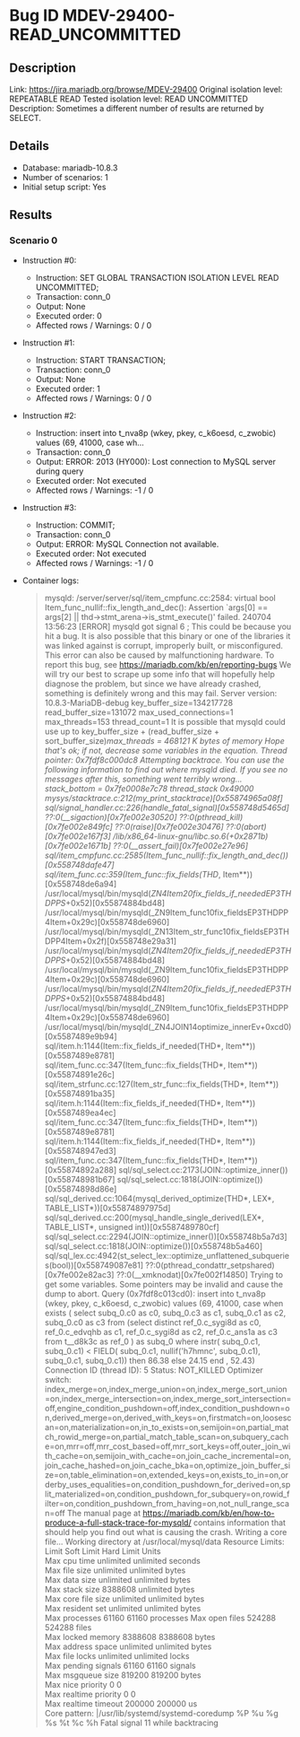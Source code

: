 # Bug ID MDEV-29400-READ_UNCOMMITTED

## Description

Link:                     https://jira.mariadb.org/browse/MDEV-29400
Original isolation level: REPEATABLE READ
Tested isolation level:   READ UNCOMMITTED
Description:              Sometimes a different number of results are returned by SELECT.


## Details
 * Database: mariadb-10.8.3
 * Number of scenarios: 1
 * Initial setup script: Yes

## Results
### Scenario 0
 * Instruction #0:
     - Instruction:  SET GLOBAL TRANSACTION ISOLATION LEVEL READ UNCOMMITTED;
     - Transaction: conn_0
     - Output: None
     - Executed order: 0
     - Affected rows / Warnings: 0 / 0
 * Instruction #1:
     - Instruction:  START TRANSACTION;
     - Transaction: conn_0
     - Output: None
     - Executed order: 1
     - Affected rows / Warnings: 0 / 0
 * Instruction #2:
     - Instruction:  insert into t_nva8p (wkey, pkey, c_k6oesd, c_zwobic) values (69, 41000, case wh...
     - Transaction: conn_0
     - Output: ERROR: 2013 (HY000): Lost connection to MySQL server during query
     - Executed order: Not executed
     - Affected rows / Warnings: -1 / 0
 * Instruction #3:
     - Instruction:  COMMIT;
     - Transaction: conn_0
     - Output: ERROR: MySQL Connection not available.
     - Executed order: Not executed
     - Affected rows / Warnings: -1 / 0

 * Container logs:
   > mysqld: /server/server/sql/item_cmpfunc.cc:2584: virtual bool Item_func_nullif::fix_length_and_dec(): Assertion `args[0] == args[2] || thd->stmt_arena->is_stmt_execute()' failed.
   > 240704 13:56:23 [ERROR] mysqld got signal 6 ;
   > This could be because you hit a bug. It is also possible that this binary
   > or one of the libraries it was linked against is corrupt, improperly built,
   > or misconfigured. This error can also be caused by malfunctioning hardware.
   > To report this bug, see https://mariadb.com/kb/en/reporting-bugs
   > We will try our best to scrape up some info that will hopefully help
   > diagnose the problem, but since we have already crashed, 
   > something is definitely wrong and this may fail.
   > Server version: 10.8.3-MariaDB-debug
   > key_buffer_size=134217728
   > read_buffer_size=131072
   > max_used_connections=1
   > max_threads=153
   > thread_count=1
   > It is possible that mysqld could use up to 
   > key_buffer_size + (read_buffer_size + sort_buffer_size)*max_threads = 468121 K  bytes of memory
   > Hope that's ok; if not, decrease some variables in the equation.
   > Thread pointer: 0x7fdf8c000dc8
   > Attempting backtrace. You can use the following information to find out
   > where mysqld died. If you see no messages after this, something went
   > terribly wrong...
   > stack_bottom = 0x7fe0008e7c78 thread_stack 0x49000
   > mysys/stacktrace.c:212(my_print_stacktrace)[0x55874965a08f]
   > sql/signal_handler.cc:226(handle_fatal_signal)[0x558748d5465d]
   > ??:0(__sigaction)[0x7fe002e30520]
   > ??:0(pthread_kill)[0x7fe002e849fc]
   > ??:0(raise)[0x7fe002e30476]
   > ??:0(abort)[0x7fe002e167f3]
   > /lib/x86_64-linux-gnu/libc.so.6(+0x2871b)[0x7fe002e1671b]
   > ??:0(__assert_fail)[0x7fe002e27e96]
   > sql/item_cmpfunc.cc:2585(Item_func_nullif::fix_length_and_dec())[0x558748dafe47]
   > sql/item_func.cc:359(Item_func::fix_fields(THD*, Item**))[0x558748de6a94]
   > /usr/local/mysql/bin/mysqld(_ZN4Item20fix_fields_if_neededEP3THDPPS_+0x52)[0x55874884bd48]
   > /usr/local/mysql/bin/mysqld(_ZN9Item_func10fix_fieldsEP3THDPP4Item+0x29c)[0x558748de6960]
   > /usr/local/mysql/bin/mysqld(_ZN13Item_str_func10fix_fieldsEP3THDPP4Item+0x2f)[0x558748e29a31]
   > /usr/local/mysql/bin/mysqld(_ZN4Item20fix_fields_if_neededEP3THDPPS_+0x52)[0x55874884bd48]
   > /usr/local/mysql/bin/mysqld(_ZN9Item_func10fix_fieldsEP3THDPP4Item+0x29c)[0x558748de6960]
   > /usr/local/mysql/bin/mysqld(_ZN4Item20fix_fields_if_neededEP3THDPPS_+0x52)[0x55874884bd48]
   > /usr/local/mysql/bin/mysqld(_ZN9Item_func10fix_fieldsEP3THDPP4Item+0x29c)[0x558748de6960]
   > /usr/local/mysql/bin/mysqld(_ZN4JOIN14optimize_innerEv+0xcd0)[0x5587489e9b94]
   > sql/item.h:1144(Item::fix_fields_if_needed(THD*, Item**))[0x5587489e8781]
   > sql/item_func.cc:347(Item_func::fix_fields(THD*, Item**))[0x55874891e26c]
   > sql/item_strfunc.cc:127(Item_str_func::fix_fields(THD*, Item**))[0x55874891ba35]
   > sql/item.h:1144(Item::fix_fields_if_needed(THD*, Item**))[0x5587489ea4ec]
   > sql/item_func.cc:347(Item_func::fix_fields(THD*, Item**))[0x5587489e8781]
   > sql/item.h:1144(Item::fix_fields_if_needed(THD*, Item**))[0x558748947ed3]
   > sql/item_func.cc:347(Item_func::fix_fields(THD*, Item**))[0x55874892a288]
   > sql/sql_select.cc:2173(JOIN::optimize_inner())[0x558748981b67]
   > sql/sql_select.cc:1818(JOIN::optimize())[0x55874898d86e]
   > sql/sql_derived.cc:1064(mysql_derived_optimize(THD*, LEX*, TABLE_LIST*))[0x55874897975d]
   > sql/sql_derived.cc:200(mysql_handle_single_derived(LEX*, TABLE_LIST*, unsigned int))[0x5587489780cf]
   > sql/sql_select.cc:2294(JOIN::optimize_inner())[0x558748b5a7d3]
   > sql/sql_select.cc:1818(JOIN::optimize())[0x558748b5a460]
   > sql/sql_lex.cc:4942(st_select_lex::optimize_unflattened_subqueries(bool))[0x558749087e81]
   > ??:0(pthread_condattr_setpshared)[0x7fe002e82ac3]
   > ??:0(__xmknodat)[0x7fe002f14850]
   > Trying to get some variables.
   > Some pointers may be invalid and cause the dump to abort.
   > Query (0x7fdf8c013cd0): insert into t_nva8p (wkey, pkey, c_k6oesd, c_zwobic) values (69, 41000, case when exists ( select subq_0.c0 as c0, subq_0.c3 as c1, subq_0.c1 as c2, subq_0.c0 as c3 from (select distinct ref_0.c_sygi8d as c0, ref_0.c_edvqhb as c1, ref_0.c_sygi8d as c2, ref_0.c_ans1a as c3 from t__d8k3c as ref_0 ) as subq_0 where instr( subq_0.c1, subq_0.c1) < FIELD( subq_0.c1, nullif('h7hmnc', subq_0.c1), subq_0.c1, subq_0.c1)) then 86.38 else 24.15 end , 52.43)
   > Connection ID (thread ID): 5
   > Status: NOT_KILLED
   > Optimizer switch: index_merge=on,index_merge_union=on,index_merge_sort_union=on,index_merge_intersection=on,index_merge_sort_intersection=off,engine_condition_pushdown=off,index_condition_pushdown=on,derived_merge=on,derived_with_keys=on,firstmatch=on,loosescan=on,materialization=on,in_to_exists=on,semijoin=on,partial_match_rowid_merge=on,partial_match_table_scan=on,subquery_cache=on,mrr=off,mrr_cost_based=off,mrr_sort_keys=off,outer_join_with_cache=on,semijoin_with_cache=on,join_cache_incremental=on,join_cache_hashed=on,join_cache_bka=on,optimize_join_buffer_size=on,table_elimination=on,extended_keys=on,exists_to_in=on,orderby_uses_equalities=on,condition_pushdown_for_derived=on,split_materialized=on,condition_pushdown_for_subquery=on,rowid_filter=on,condition_pushdown_from_having=on,not_null_range_scan=off
   > The manual page at https://mariadb.com/kb/en/how-to-produce-a-full-stack-trace-for-mysqld/ contains
   > information that should help you find out what is causing the crash.
   > Writing a core file...
   > Working directory at /usr/local/mysql/data
   > Resource Limits:
   > Limit                     Soft Limit           Hard Limit           Units     
   > Max cpu time              unlimited            unlimited            seconds   
   > Max file size             unlimited            unlimited            bytes     
   > Max data size             unlimited            unlimited            bytes     
   > Max stack size            8388608              unlimited            bytes     
   > Max core file size        unlimited            unlimited            bytes     
   > Max resident set          unlimited            unlimited            bytes     
   > Max processes             61160                61160                processes 
   > Max open files            524288               524288               files     
   > Max locked memory         8388608              8388608              bytes     
   > Max address space         unlimited            unlimited            bytes     
   > Max file locks            unlimited            unlimited            locks     
   > Max pending signals       61160                61160                signals   
   > Max msgqueue size         819200               819200               bytes     
   > Max nice priority         0                    0                    
   > Max realtime priority     0                    0                    
   > Max realtime timeout      200000               200000               us        
   > Core pattern: |/usr/lib/systemd/systemd-coredump %P %u %g %s %t %c %h
   > Fatal signal 11 while backtracing

